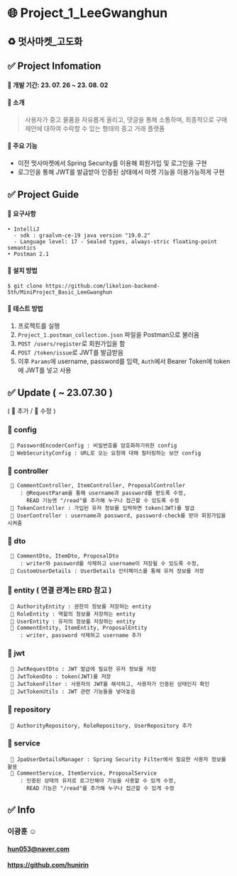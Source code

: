 🌐 Project_1_LeeGwanghun
 =============
♻️ 멋사마켓_고도화
 --------------

## ✅ Project Infomation
#### 🔺 개발 기간: 23. 07. 26 ~ 23. 08. 02
#### 🔺 소개
   > 사용자가 중고 물품을 자유롭게 올리고, 댓글을 통해 소통하며, 최종적으로 구매 제안에 대하여 수락할 수 있는 형태의 중고 거래 플랫폼
#### 🔺 주요 기능
   - 이전 멋사마켓에서 Spring Security를 이용해 회원가입 및 로그인을 구현
   - 로그인을 통해 JWT를 발급받아 인증된 상태에서 마켓 기능을 이용가능하게 구현

 ## ✅ Project Guide
  #### 🔺 요구사항
    • IntelliJ 
      - sdk : graalvm-ce-19 java version "19.0.2"
      - Language level: 17 - Sealed types, always-stric floating-point semantics
    • Postman 2.1
  #### 🔺 설치 방법
    $ git clone https://github.com/likelion-backend-5th/MiniProject_Basic_LeeGwanghun
  #### 🔺 테스트 방법
1. 프로젝트를 실행 
2. ```Project_1.postman_collection.json``` 파일을 Postman으로 불러옴
3. ```POST /users/register```로 회원가입을 함
4. ```POST /token/issue```로 JWT를 발급받음
5. 이후 ```Params```에 username, password를 입력, ```Auth```에서 Bearer Token에 token에 JWT를 넣고 사용

 ## ✅ Update ( ~ 23.07.30 ) 
   ( 🔹 추가 / 🔸 수정 )
### 📂 config 
     🔹 PasswordEncoderConfig : 비밀번호를 암호화하기위한 config
     🔹 WebSecurityConfig : URL로 오는 요청에 대해 필터링하는 보안 config
### 📂 controller
     🔸 CommentController, ItemController, ProposalController
        : @RequestParam을 통해 username과 password를 받도록 수정,
          READ 기능엔 "/read"를 추가해 누구나 접근할 수 있도록 수정
     🔹 TokenController : 가입된 유저 정보를 입력하면 token(JWT)를 발급
     🔹 UserController : username과 password, password-check를 받아 회원가입을 시켜줌
### 📂 dto
     🔸 CommentDto, ItemDto, ProposalDto
        : writer와 password를 삭제하고 username이 저장될 수 있도록 수정,
     🔹 CustomUserDetails : UserDetails 인터페이스를 통해 유저 정보를 저장
### 📂 entity ( 연결 관계는 ERD 참고 )
     🔹 AuthorityEntity : 권한의 정보를 저장하는 entity
     🔹 RoleEntity : 역할의 정보를 저장하는 entity
     🔹 UserEntity : 유저의 정보를 저장하는 entity
     🔸 CommentEntity, ItemEntity, ProposalEntity
        : writer, password 삭제하고 username 추가
### 📂 jwt
     🔹 JwtRequestDto : JWT 발급에 필요한 유저 정보를 저장
     🔹 JwtTokenDto : token(JWT)를 저장
     🔹 JwtTokenFilter : 사용자의 JWT를 해석하고, 사용자가 인증된 상태인지 확인
     🔹 JwtTokenUtils : JWT 관련 기능들을 넣어놓음
### 📂 repository
     🔹 AuthorityRepository, RoleRepository, UserRepository 추가
### 📂 service
     🔹 JpaUserDetailsManager : Spring Security Filter에서 필요한 사용자 정보를 활용
     🔸 CommentService, ItemService, ProposalService
        : 인증된 상태의 유저로 로그인해야 기능을 사용할 수 있게 수정,
          READ 기능은 "/read"를 추가해 누구나 접근할 수 있게 수정


  

 ## ✅ Info
  ### 이광훈 ☺️
  #### hun053@naver.com
  #### https://github.com/hunirin

